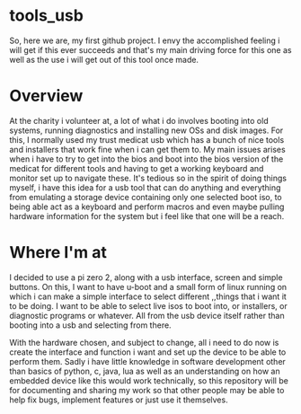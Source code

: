 # tools_usb
So, here we are, my first github project. 
I envy the accomplished feeling i will get if this ever succeeds and that's my main driving force for this one
as well as the use i will get out of this tool once made.

# Overview 
At the charity i volunteer at, a lot of what i do involves booting into old systems, running diagnostics and installing new OSs and disk images.
For this, I normally used my trust medicat usb which has a bunch of nice tools and installers that work fine when i can get them to.
My main issues arises when i have to try to get into the bios and boot into the bios version of the medicat for different tools and having to get a working keyboard and monitor set up to navigate these. 
It's tedious so in the spirit of doing things myself, i have this idea for a usb tool that can do anything and everything from emulating a storage device containing only one selected boot iso, to being able act as a keyboard and perform macros and even maybe pulling hardware information for the system but i feel like that one will be a reach.

# Where I'm at
I decided to use a pi zero 2, along with a usb interface, screen and simple buttons. 
On this, I want to have u-boot and a small form of linux running on which i can make a simple interface to select different ,,things that i want it to be doing.
I want to be able to select live isos to boot into, or installers, or diagnostic programs or whatever. All from the usb device itself rather than booting into a usb and selecting from there. 

With the hardware chosen, and subject to change, all i need to do now is create the interface and function i want and set up the device to be able to perform them.
Sadly i have little knowledge in software development other than basics of python, c, java, lua as well as an understanding on how an embedded device like this would work technically, 
so this repository will be for documenting and sharing my work so that other people may be able to help fix bugs, implement features or just use it themselves.
